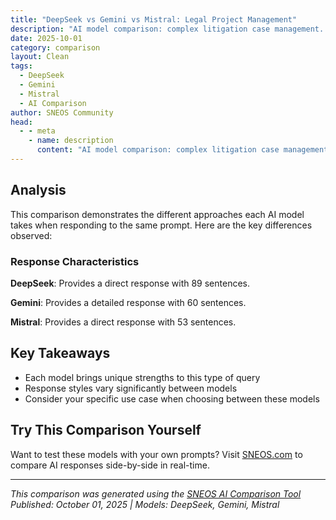 ```yaml
---
title: "DeepSeek vs Gemini vs Mistral: Legal Project Management"
description: "AI model comparison: complex litigation case management..."
date: 2025-10-01
category: comparison
layout: Clean
tags:
  - DeepSeek
  - Gemini
  - Mistral
  - AI Comparison
author: SNEOS Community
head:
  - - meta
    - name: description
      content: "AI model comparison: complex litigation case management..."
---
```


<ChatComparison
  title="DeepSeek vs Gemini vs Mistral: Legal Project Management"
  prompt="complex litigation case management"
  :responses='{
    "DeepSeek": "Of course. This is an excellent and complex topic. **Complex Litigation Case Management** is the specialized discipline of overseeing large-scale, high-stakes legal cases that are beyond the scope of a typical lawsuit. It requires a proactive, strategic, and highly organized approach from the very beginning.\n\nHere is a comprehensive breakdown of complex litigation case management, covering its key principles, stages, and best practices.\n\n---\n\n### What Makes Litigation \u0022Complex\u0022?\n\nA case is typically considered \u0022complex\u0022 due to one or more of these factors:\n*   **High Stakes:** Billions in damages, existential threat to a company, or significant public interest.\n*   **Numerous Parties:** Multiple plaintiffs, defendants, and third parties with often conflicting interests.\n*   **Voluminous Discovery:** Millions of pages of documents, terabytes of electronic data (ESI), hundreds of depositions.\n*   **Intricate Legal \u0026 Factual Issues:** Involves novel points of law, sophisticated technology, intricate financial products, or scientific evidence.\n*   **Multiple Jurisdictions:** Cases spanning different states, countries, or involving parallel proceedings (e.g., simultaneous civil and criminal cases).\n*   **Extended Timeline:** Cases that can last for many years, even a decade.\n\n---\n\n### The Core Principles of Effective Management\n\nManaging such cases is less about reacting and more about architecting a process.\n\n1.  **Early Case Assessment (ECA):** Immediately analyze the core facts, legal theories, risks, potential costs, and likelihood of success. This informs the entire strategy.\n2.  **Centralized Command \u0026 Clear Roles:** A single, lead counsel or a small steering committee must have ultimate decision-making authority. All team members (partners, associates, paralegals, e-discovery vendors) must have clearly defined roles.\n3.  **Proactive \u0026 Phased Budgeting:** Budgets are not static. They are living documents, broken down by phase (discovery, expert witnesses, trial), and are constantly reviewed and updated.\n4.  **Technology as a Force Multiplier:** This is non-negotiable. Sophisticated e-discovery platforms, document management systems, and project management tools are essential for efficiency and control.\n5.  **Constant Communication:** Regular, structured communication within the legal team and with the client is critical. This includes status reports, strategy meetings, and budget updates.\n\n---\n\n### The Lifecycle of a Complex Case: A Management Perspective\n\n#### Phase 1: Initiation \u0026 Strategy\n*   **Action:** Conduct a deep-dive ECA. Identify the \u0022master narrative\u0022 and themes of the case.\n*   **Management Focus:**\n    *   **Team Assembly:** Build a multidisciplinary team with the right expertise (e.g., subject matter experts, trial specialists, tech-savvy associates).\n    *   **Budget Drafting:** Create a preliminary, phased budget with clear assumptions.\n    *   **Initial Hold:** Issue a legally defensible litigation hold to preserve all potentially relevant data.\n\n#### Phase 2: Discovery Management (The Most Labor-Intensive Phase)\nThis is where management makes or breaks a case.\n\n*   **Data Mapping \u0026 Preservation:** Identify all \u0022data custodians\u0022 and sources of data (servers, clouds, phones, legacy systems). Manage the legal hold process.\n*   **E-Discovery Processing \u0026 Review:**\n    *   **Technology Assisted Review (TAR):** Use machine learning to prioritize and classify documents, drastically reducing review time and cost.\n    *   **Dedicated Review Platform:** Host data in a secure, powerful platform (e.g., Relativity, DISCO, Everlaw).\n    *   **Workflow Management:** Create detailed protocols for reviewers, with quality control checks and a clear escalation path for hot documents.\n*   **Deposition Management:**\n    *   Create a deposition plan: who, what, when, and why.\n    *   Coordinate schedules, locations, and court reporters.\n    *   Manage the summarization and coding of deposition transcripts for easy retrieval.\n\n#### Phase 3: Expert Witness Management\n*   **Action:** Identify, vet, and retain expert witnesses.\n*   **Management Focus:**\n    *   **Centralized Coordination:** Manage all communication, document production, and report drafting with experts.\n    *   **Data Provisioning:** Create a secure, efficient process for providing experts with the specific data they need to form their opinions.\n    *   **Budget Tracking:** Expert fees can be enormous; track them meticulously against the budget.\n\n#### Phase 4: Pre-Trial \u0026 Trial\n*   **Action:** Draft motions (e.g., for summary judgment), prepare pre-trial orders, and plan for trial.\n*   **Management Focus:**\n    *   **Trial Team Logistics:** Manage the \u0022war room,\u0022 travel, accommodations, and technology for trial.\n    *   **Demonstrative Evidence:** Oversee the creation of graphics, animations, and other exhibits.\n    *   **Witness Preparation:** Schedule and manage the preparation of fact and expert witnesses.\n    *   **Trial Script \u0026 Database:** Have all pleadings, exhibits, and depositions hyper-linked and instantly accessible in the courtroom.\n\n#### Phase 5: Post-Trial \u0026 Resolution\n*   **Action:** Handle appeals, enforce judgments, or manage the implementation of a settlement.\n*   **Management Focus:**\n    *   **Knowledge Management:** Archive the case file in an organized manner for future reference or appeals.\n    *   **Cost Analysis:** Perform a final analysis of costs vs. budget to improve future matter management.\n    *   **Settlement Administration:** If a settlement is reached, manage the complex process of notifying class members, processing claims, and distributing funds.\n\n---\n\n### Essential Tools \u0026 Technologies\n\n| Tool Category | Purpose | Examples |\n| :--- | :--- | :--- |\n| **E-Discovery Platform** | Hosting, processing, reviewing, and producing electronic documents. | Relativity, DISCO, Logikcull, Everlaw |\n| **Project Management** | Task delegation, deadlines, milestones, and team communication. | Microsoft Project, Asana, Trello, Clio |\n| **Document Management System (DMS)** | Central repository for all case-related pleadings, correspondence, and work product. | iManage, NetDocuments |\n| **Time \u0026 Billing Software** | Tracking time, expenses, and managing invoices against the budget. | Elite 3E, Aderant, Clio Manage |\n| **Trial Presentation** | Organizing and displaying exhibits, depositions, and evidence at trial. | TrialDirector, Sanction |\n\n---\n\n### Best Practices for Success\n\n1.  **Appoint a Dedicated Case Manager:** This could be a senior partner, a non-lawyer project manager, or a specialized litigation support professional. Their job is to oversee the process so the lawyers can focus on the law and strategy.\n2.  **Develop a Single Source of Truth:** One master calendar, one contact list, one central repository for key documents. Avoid version control chaos.\n3.  **Embrace Cooperation (Where Possible):** While adversarial, cooperating with opposing counsel on logistical issues (e.g., data formats, deposition schedules) can save immense time and cost.\n4.  **Communicate Relentlessly with the Client:** The client is part of the team. Keep them informed on progress, strategy shifts, and, most importantly, costs. No surprises.\n5.  **Conduct Regular \u0022Lessons Learned\u0022 Reviews:** At the end of major phases, gather the team and ask: What worked? What didn\u0027t? How can we be more efficient next time?\n\n**In summary, complex litigation case management is the art of applying project management discipline, technological leverage, and strategic foresight to the chaotic world of high-stakes law. It transforms a potentially unmanageable morass of information and deadlines into a controlled, strategic process aimed at achieving the best possible outcome for the client.**",
    "Gemini": "Complex litigation case management is a specialized field that involves organizing, managing, and strategizing for cases that are unusually complicated due to their scale, number of parties involved, legal and factual issues, or technological demands. It\u0027s a multifaceted process that requires careful planning, organization, and execution to ensure efficient and effective handling of the case.\n\nHere\u0027s a breakdown of the key elements and considerations involved in complex litigation case management:\n\n**1. Understanding the Case:**\n\n*   **Initial Assessment:**  Thoroughly analyze the pleadings, discovery requests, and initial documents to understand the scope of the case, identify key issues, and determine the resources required.\n*   **Fact Gathering and Analysis:**  Develop a comprehensive understanding of the facts through interviews, document review, and other investigative methods. Create timelines, chronologies, and other tools to organize and analyze the information.\n*   **Legal Research and Analysis:** Conduct in-depth legal research to identify applicable laws, regulations, and precedents. Analyze the strengths and weaknesses of your case and the opposing party\u0027s case.\n*   **Develop a Case Theme:**  Create a clear and compelling narrative that resonates with the judge and jury, highlighting the key facts and legal arguments supporting your client\u0027s position.\n\n**2. Case Strategy and Planning:**\n\n*   **Develop a Litigation Plan:** This is a comprehensive roadmap for the case, outlining the key steps, deadlines, and resources needed to achieve the desired outcome. It should be flexible and adaptable to changing circumstances.\n*   **Define Objectives:** Clearly define the goals of the litigation, such as obtaining a favorable settlement, winning a trial, or achieving a specific legal outcome.\n*   **Budgeting and Resource Allocation:** Develop a realistic budget that accounts for all anticipated expenses, including attorney fees, expert witness fees, discovery costs, and trial preparation expenses. Allocate resources effectively to maximize efficiency and minimize costs.\n*   **Settlement Strategy:** Evaluate the potential for settlement early in the case and develop a strategy for negotiating a favorable resolution. This may involve mediation, arbitration, or other alternative dispute resolution (ADR) methods.\n\n**3. Discovery Management:**\n\n*   **E-Discovery Expertise:**  In today\u0027s world, e-discovery is critical in complex litigation.  This includes:\n    *   **Data Preservation:**  Implementing legal holds to ensure the preservation of relevant electronically stored information (ESI).\n    *   **Data Collection:**  Identifying, collecting, and processing ESI from various sources, such as emails, documents, databases, and social media.\n    *   **Data Processing and Review:**  Using technology to process and analyze large volumes of ESI, identify relevant documents, and prepare them for review.\n    *   **Production:**  Producing responsive ESI to the opposing party in a timely and efficient manner.\n*   **Document Management:**  Implement a robust document management system to organize, index, and retrieve documents quickly and efficiently.  Use tagging, coding, and other techniques to categorize and track documents.\n*   **Deposition Management:** Prepare witnesses for depositions, conduct effective depositions of opposing witnesses, and manage deposition transcripts and exhibits.\n*   **Interrogatories and Requests for Admission:**  Draft and respond to interrogatories and requests for admission to gather information and narrow the issues in dispute.\n*   **Discovery Disputes:**  Manage discovery disputes and negotiate resolutions with opposing counsel.  File motions to compel or motions for protective orders when necessary.\n\n**4. Technology Utilization:**\n\n*   **Case Management Software:**  Utilize case management software to track deadlines, manage documents, communicate with team members, and generate reports.  Examples include Clio, MyCase, Relativity, and many others.\n*   **E-Discovery Platforms:**  Employ e-discovery platforms to streamline the data collection, processing, review, and production of ESI.\n*   **Trial Presentation Software:**  Use trial presentation software to create compelling visual presentations for trial, including demonstrative exhibits, timelines, and video clips.\n*   **Collaboration Tools:**  Leverage collaboration tools such as shared document repositories, instant messaging, and video conferencing to facilitate communication and collaboration among team members.\n*   **Artificial Intelligence (AI):** Increasingly, AI is being used to analyze documents, predict outcomes, and assist in strategy development.\n\n**5. Team Management:**\n\n*   **Clear Roles and Responsibilities:** Define clear roles and responsibilities for each team member, including attorneys, paralegals, legal secretaries, and expert witnesses.\n*   **Communication and Collaboration:**  Establish effective communication channels to ensure that all team members are informed of case developments and are working collaboratively towards the common goal.\n*   **Training and Development:**  Provide training and development opportunities for team members to enhance their skills and knowledge in complex litigation case management.\n*   **Vendor Management:**  Manage relationships with outside vendors, such as e-discovery providers, court reporters, and graphic designers, to ensure that they are providing high-quality services at a reasonable cost.\n\n**6. Trial Preparation and Presentation:**\n\n*   **Witness Preparation:**  Prepare witnesses thoroughly for trial, including reviewing their testimony, anticipating cross-examination questions, and conducting mock trials.\n*   **Exhibit Management:**  Organize and manage exhibits for trial, including labeling, numbering, and creating exhibit lists.\n*   **Motion Practice:**  File and argue pre-trial motions, such as motions in limine, to exclude inadmissible evidence or narrow the issues for trial.\n*   **Trial Strategy:**  Develop a comprehensive trial strategy, including opening statements, witness examinations, closing arguments, and jury instructions.\n*   **Technology Integration:**  Utilize technology to enhance the presentation of evidence at trial, including demonstrative exhibits, video depositions, and real-time transcript displays.\n\n**7. Risk Management and Compliance:**\n\n*   **Conflicts of Interest:**  Identify and resolve any potential conflicts of interest before accepting a case.\n*   **Ethical Considerations:**  Adhere to all applicable ethical rules and professional standards throughout the litigation process.\n*   **Data Security:**  Implement appropriate data security measures to protect confidential information from unauthorized access or disclosure.\n*   **Compliance with Court Rules:**  Comply with all applicable court rules and procedures, including deadlines, filing requirements, and discovery rules.\n\n**Key Skills for a Complex Litigation Case Manager:**\n\n*   **Organizational Skills:**  Excellent organizational skills are essential for managing large volumes of documents and information.\n*   **Analytical Skills:**  The ability to analyze complex facts and legal issues is critical for developing effective case strategies.\n*   **Communication Skills:**  Strong communication skills are necessary for communicating with clients, opposing counsel, and other team members.\n*   **Technological Proficiency:**  Familiarity with case management software, e-discovery platforms, and other technology tools is essential.\n*   **Project Management Skills:**  The ability to manage multiple tasks and deadlines effectively is crucial for keeping the case on track.\n*   **Problem-Solving Skills:**  The ability to identify and solve problems quickly and efficiently is necessary for navigating the challenges of complex litigation.\n\n**In conclusion, complex litigation case management is a demanding but rewarding field that requires a combination of legal knowledge, technical skills, and project management expertise.  Effective case management can significantly improve the efficiency and effectiveness of the litigation process, leading to better outcomes for clients.**\n",
    "Mistral": "Complex litigation case management involves overseeing and coordinating the various aspects of intricate legal disputes. These cases often involve multiple parties, extensive documentation, and significant financial or legal stakes. Effective management of such cases requires a structured approach to ensure that all elements are handled efficiently and effectively. Here are some key components and strategies for managing complex litigation cases:\n\n### 1. **Case Assessment and Planning**\n   - **Initial Evaluation:** Conduct a thorough assessment of the case, including the legal issues, potential outcomes, and risks.\n   - **Strategic Planning:** Develop a comprehensive strategy that outlines the goals, timelines, and key milestones.\n   - **Resource Allocation:** Determine the resources needed, including legal team members, experts, and financial resources.\n\n### 2. **Document Management**\n   - **Organization:** Implement a robust document management system to organize and track all relevant documents, including pleadings, correspondence, and evidence.\n   - **E-Discovery:** Utilize electronic discovery tools to manage large volumes of digital data efficiently.\n   - **Security:** Ensure that all documents are securely stored and accessible only to authorized personnel.\n\n### 3. **Communication and Coordination**\n   - **Team Communication:** Establish clear lines of communication among the legal team, clients, and other stakeholders.\n   - **Client Updates:** Regularly update clients on the progress of the case and any significant developments.\n   - **Meetings:** Schedule regular team meetings to discuss strategy, review progress, and address any issues.\n\n### 4. **Legal Research and Analysis**\n   - **Research:** Conduct thorough legal research to understand the applicable laws, precedents, and regulations.\n   - **Analysis:** Analyze the strengths and weaknesses of the case, including potential defenses and counterarguments.\n   - **Briefs and Memoranda:** Prepare detailed legal briefs and memoranda to support the case.\n\n### 5. **Expert Witnesses**\n   - **Selection:** Identify and select qualified expert witnesses who can provide specialized knowledge and testimony.\n   - **Preparation:** Work closely with experts to prepare their testimony and ensure it aligns with the case strategy.\n   - **Coordination:** Coordinate with experts to ensure they are available for depositions, hearings, and trial.\n\n### 6. **Discovery and Depositions**\n   - **Discovery Requests:** Prepare and respond to discovery requests, including interrogatories, requests for production, and requests for admission.\n   - **Depositions:** Conduct and defend depositions to gather information and prepare for trial.\n   - **Document Review:** Review and analyze documents produced during discovery.\n\n### 7. **Motion Practice**\n   - **Preparation:** Prepare and file motions to address legal issues, such as motions to dismiss, motions for summary judgment, and motions in limine.\n   - **Opposition:** Respond to motions filed by the opposing party.\n   - **Hearings:** Prepare for and attend hearings on motions.\n\n### 8. **Trial Preparation**\n   - **Witness Preparation:** Prepare witnesses for testimony, including direct and cross-examination.\n   - **Exhibits:** Organize and prepare exhibits for presentation at trial.\n   - **Trial Strategy:** Develop a detailed trial strategy, including opening and closing statements, and the order of witnesses.\n\n### 9. **Settlement and Negotiation**\n   - **Negotiation:** Engage in settlement negotiations with the opposing party to explore potential resolutions.\n   - **Mediation:** Participate in mediation or other alternative dispute resolution (ADR) processes.\n   - **Settlement Agreements:** Draft and review settlement agreements to ensure they are comprehensive and enforceable.\n\n### 10. **Post-Trial and Appeals**\n   - **Post-Trial Motions:** Prepare and file post-trial motions, such as motions for a new trial or motions for judgment as a matter of law.\n   - **Appeals:** Prepare and file appeals if necessary, including appellate briefs and oral arguments.\n   - **Enforcement:** Ensure that any judgments or settlements are enforced and complied with.\n\n### 11. **Technology and Tools**\n   - **Case Management Software:** Utilize case management software to track deadlines, manage documents, and coordinate team activities.\n   - **E-Discovery Tools:** Employ e-discovery tools to manage and review electronic data.\n   - **Communication Platforms:** Use secure communication platforms for team collaboration and client updates.\n\n### 12. **Risk Management**\n   - **Compliance:** Ensure compliance with all relevant legal and ethical standards.\n   - **Insurance:** Review and manage insurance coverage to mitigate financial risks.\n   - **Contingency Planning:** Develop contingency plans to address potential setbacks or unexpected developments.\n\nEffective management of complex litigation cases requires a combination of strategic planning, efficient coordination, and the use of advanced tools and technologies. By following a structured approach, legal teams can navigate the intricacies of complex litigation and achieve favorable outcomes for their clients."
  }'
  published-date="21:17"
/>

## Analysis

This comparison demonstrates the different approaches each AI model takes when responding to the same prompt. Here are the key differences observed:

### Response Characteristics

**DeepSeek**: Provides a direct response with 89 sentences. 

**Gemini**: Provides a detailed response with 60 sentences. 

**Mistral**: Provides a direct response with 53 sentences. 

## Key Takeaways

- Each model brings unique strengths to this type of query
- Response styles vary significantly between models
- Consider your specific use case when choosing between these models

## Try This Comparison Yourself

Want to test these models with your own prompts? Visit [SNEOS.com](https://sneos.com) to compare AI responses side-by-side in real-time.

---

*This comparison was generated using the [SNEOS AI Comparison Tool](https://sneos.com)*
*Published: October 01, 2025 | Models: DeepSeek, Gemini, Mistral*
